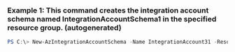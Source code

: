 ### Example 1: This command creates the integration account schema named IntegrationAccountSchema1 in the specified resource group. (autogenerated)
```powershell
PS C:\> New-AzIntegrationAccountSchema -Name IntegrationAccount31 -ResourceGroupName ResourceGroup11 -SchemaFilePath c:\temp\schema1 -SchemaName IntegrationAccountSchema1
```

